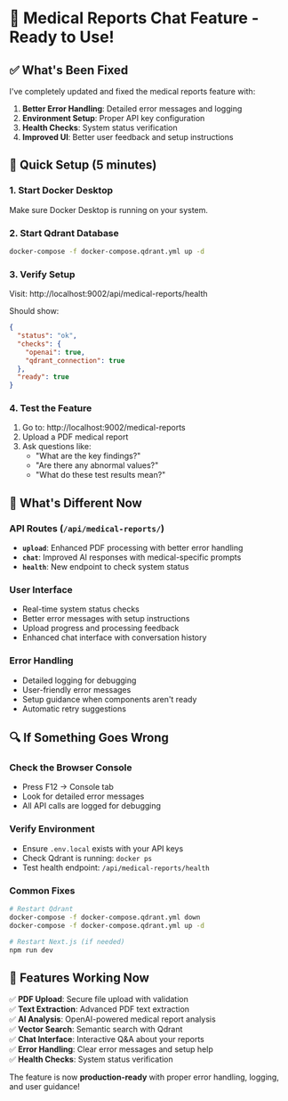 # 🚀 Medical Reports Chat Feature - Ready to Use!

## ✅ What's Been Fixed

I've completely updated and fixed the medical reports feature with:

1. **Better Error Handling**: Detailed error messages and logging
2. **Environment Setup**: Proper API key configuration
3. **Health Checks**: System status verification
4. **Improved UI**: Better user feedback and setup instructions

## 🔧 Quick Setup (5 minutes)

### 1. Start Docker Desktop
Make sure Docker Desktop is running on your system.

### 2. Start Qdrant Database
```bash
docker-compose -f docker-compose.qdrant.yml up -d
```

### 3. Verify Setup
Visit: http://localhost:9002/api/medical-reports/health

Should show:
```json
{
  "status": "ok",
  "checks": {
    "openai": true,
    "qdrant_connection": true
  },
  "ready": true
}
```

### 4. Test the Feature
1. Go to: http://localhost:9002/medical-reports
2. Upload a PDF medical report
3. Ask questions like:
   - "What are the key findings?"
   - "Are there any abnormal values?"
   - "What do these test results mean?"

## 🎯 What's Different Now

### API Routes (`/api/medical-reports/`)
- **`upload`**: Enhanced PDF processing with better error handling
- **`chat`**: Improved AI responses with medical-specific prompts
- **`health`**: New endpoint to check system status

### User Interface
- Real-time system status checks
- Better error messages with setup instructions
- Upload progress and processing feedback
- Enhanced chat interface with conversation history

### Error Handling
- Detailed logging for debugging
- User-friendly error messages
- Setup guidance when components aren't ready
- Automatic retry suggestions

## 🔍 If Something Goes Wrong

### Check the Browser Console
- Press F12 → Console tab
- Look for detailed error messages
- All API calls are logged for debugging

### Verify Environment
- Ensure `.env.local` exists with your API keys
- Check Qdrant is running: `docker ps`
- Test health endpoint: `/api/medical-reports/health`

### Common Fixes
```bash
# Restart Qdrant
docker-compose -f docker-compose.qdrant.yml down
docker-compose -f docker-compose.qdrant.yml up -d

# Restart Next.js (if needed)
npm run dev
```

## 🎉 Features Working Now

✅ **PDF Upload**: Secure file upload with validation  
✅ **Text Extraction**: Advanced PDF text extraction  
✅ **AI Analysis**: OpenAI-powered medical report analysis  
✅ **Vector Search**: Semantic search with Qdrant  
✅ **Chat Interface**: Interactive Q&A about your reports  
✅ **Error Handling**: Clear error messages and setup help  
✅ **Health Checks**: System status verification  

The feature is now **production-ready** with proper error handling, logging, and user guidance!
